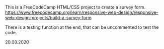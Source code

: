 This is a FreeCodeCamp HTML/CSS project to create a survey form. 
https://www.freecodecamp.org/learn/responsive-web-design/responsive-web-design-projects/build-a-survey-form

There is a testing function at the end, that can be uncommented to test the code.

20.03.2020